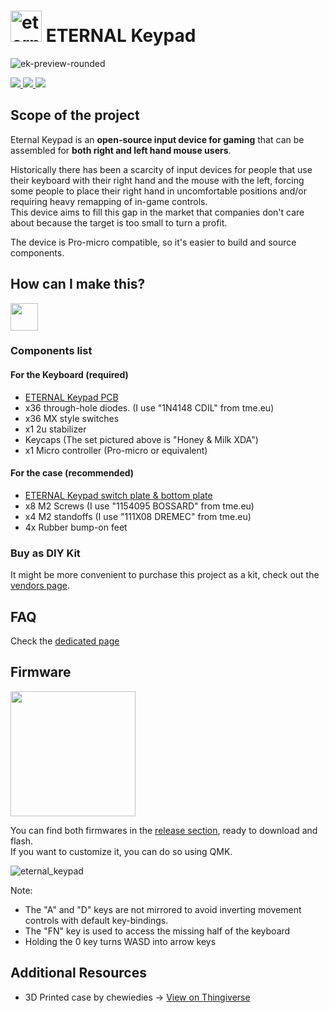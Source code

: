 
<div align="center">
  
</div>

# <img src="https://gist.githubusercontent.com/duckyb/282c2221d859f8134c1b1f0cf4622656/raw/97affc98d0d71566fa6ccb604eef31af2c36752a/eternal-keypad-logo.svg" height="50" alt="eternal_keypad_logo"/> ETERNAL Keypad
![ek-preview-rounded](https://user-images.githubusercontent.com/27895007/167808526-7cf01c83-1738-40c4-bed5-d04d67a561a3.png)

<span class="shields">
  <a href="https://github.com/duckyb/eternal-keypad/releases">
    <img src="https://img.shields.io/github/downloads/duckyb/eternal-keypad/total?color=success&style=flat-square">
    <img src="https://img.shields.io/github/v/release/duckyb/eternal-keypad?include_prereleases&color=success&style=flat-square">
  </a>
  <img src="https://img.shields.io/github/license/duckyb/eternal-keypad?style=flat-square&color=success">
  <a href ="https://discord.gg/3erEKm3uht">
    <!--img src="https://discordapp.com/api/guilds/914228133786439740/widget.png?style=shield"-->
  </a>
</span>

## Scope of the project
Eternal Keypad is an **open-source input device for gaming** that can be assembled for **both right and left hand mouse users**.  

Historically there has been a scarcity of input devices for people that use their keyboard with their right hand and the mouse with the left, forcing some people to place their right hand in uncomfortable positions and/or requiring heavy remapping of in-game controls.  
This device aims to fill this gap in the market that companies don't care about because the target is too small to turn a profit.

The device is Pro-micro compatible, so it's easier to build and source components.

## How can I make this?
<a href="https://youtu.be/vkTpa7AnWUo" target="_blank">
  <img src="https://gist.githubusercontent.com/duckyb/337340baa1f0c8bcc06fef7b3b57242b/raw/97e6e0748dd1b8a3fb54fac0a88e84e6b6e0e10a/build-guide-button.svg" height="44">
</a>

### Components list

#### For the Keyboard (required)
- [ETERNAL Keypad PCB](https://github.com/duckyb/eternal-keypad/releases/latest)
- x36 through-hole diodes. (I use "1N4148 CDIL" from tme.eu)
- x36 MX style switches
- x1 2u stabilizer
- Keycaps (The set pictured above is "Honey & Milk XDA")
- x1 Micro controller (Pro-micro or equivalent)

#### For the case (recommended)
- [ETERNAL Keypad switch plate & bottom plate](https://github.com/duckyb/eternal-keypad/releases/latest)
- x8 M2 Screws (I use "1154095 BOSSARD" from tme.eu)
- x4 M2 standoffs (I use "111X08 DREMEC" from tme.eu)
- 4x Rubber bump-on feet

### Buy as DIY Kit

It might be more convenient to purchase this project as a kit, check out the [vendors page](./vendors.md).

## FAQ

Check the [dedicated page](./FAQ.md)

## Firmware

<a href="https://github.com/qmk/qmk_firmware/tree/master/keyboards/eternal_keypad" target="_blank">
  <img src="https://qmk.fm/assets/images/badge-small-light.svg" width="200"/>
</a>

You can find both firmwares in the [release section](https://github.com/duckyb/eternal-keypad/releases/latest), ready to download and flash.  
If you want to customize it, you can do so using QMK.

![eternal_keypad](https://user-images.githubusercontent.com/27895007/144766801-a8390a4f-9810-4c56-9442-b2406a4ed4ce.png)

Note: 
- The "A" and "D" keys are not mirrored to avoid inverting movement controls with default key-bindings.
- The "FN" key is used to access the missing half of the keyboard
- Holding the 0 key turns WASD into arrow keys

## Additional Resources

- 3D Printed case by chewiedies → [View on Thingiverse](https://www.thingiverse.com/thing:5329104)
